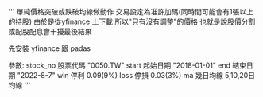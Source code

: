 
'''
單純價格突破或跌破均線做動作
交易設定為准許加碼(同時間可能會有1張以上的持股)
由於是從yfinance 上下載 所以"只有沒有調整"的價格 也就是說股價分割或配股配息會干擾最後結果

先安裝 yfinance 跟 padas

參數:
stock_no 股票代碼 "0050.TW"
start 起始日期 "2018-01-01"
end 結束日期 "2022-8-7"
win 停利 0.09(9%)
loss 停損 0.03(3%)
ma  幾日均線  5,10,20日均線
'''

